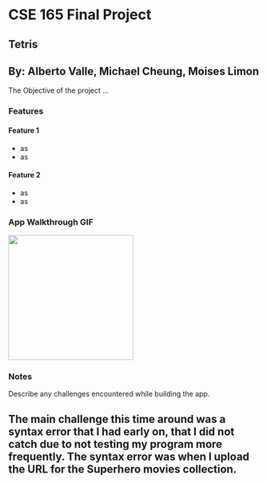 # CSE 165 Final Project
## Tetris
## By: Alberto Valle, Michael Cheung, Moises Limon

The Objective of the project ...

### Features

#### Feature 1 
- as
- as

#### Feature 2 
- as
- as

### App Walkthrough GIF

<img src="http://g.recordit.co/RoL5iffLOF.gif" width=250><br>

### Notes
Describe any challenges encountered while building the app.

The main challenge this time around was a syntax error that I had early on, that I did not catch due to not testing my program more frequently. The syntax error was when I upload the URL for the Superhero movies collection.
---

